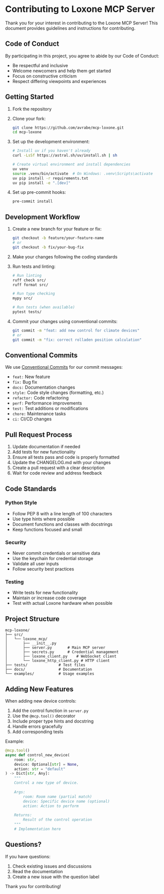 # Contributing to Loxone MCP Server

Thank you for your interest in contributing to the Loxone MCP Server! This document provides guidelines and instructions for contributing.

## Code of Conduct

By participating in this project, you agree to abide by our Code of Conduct:
- Be respectful and inclusive
- Welcome newcomers and help them get started
- Focus on constructive criticism
- Respect differing viewpoints and experiences

## Getting Started

1. Fork the repository
2. Clone your fork:
   ```bash
   git clone https://github.com/avrabe/mcp-loxone.git
   cd mcp-loxone
   ```

3. Set up the development environment:
   ```bash
   # Install uv if you haven't already
   curl -LsSf https://astral.sh/uv/install.sh | sh
   
   # Create virtual environment and install dependencies
   uv venv
   source .venv/bin/activate  # On Windows: .venv\Scripts\activate
   uv pip install -r requirements.txt
   uv pip install -e ".[dev]"
   ```

4. Set up pre-commit hooks:
   ```bash
   pre-commit install
   ```

## Development Workflow

1. Create a new branch for your feature or fix:
   ```bash
   git checkout -b feature/your-feature-name
   # or
   git checkout -b fix/your-bug-fix
   ```

2. Make your changes following the coding standards

3. Run tests and linting:
   ```bash
   # Run linting
   ruff check src/
   ruff format src/
   
   # Run type checking
   mypy src/
   
   # Run tests (when available)
   pytest tests/
   ```

4. Commit your changes using conventional commits:
   ```bash
   git commit -m "feat: add new control for climate devices"
   # or
   git commit -m "fix: correct rolladen position calculation"
   ```

## Conventional Commits

We use [Conventional Commits](https://www.conventionalcommits.org/) for our commit messages:

- `feat:` New feature
- `fix:` Bug fix
- `docs:` Documentation changes
- `style:` Code style changes (formatting, etc.)
- `refactor:` Code refactoring
- `perf:` Performance improvements
- `test:` Test additions or modifications
- `chore:` Maintenance tasks
- `ci:` CI/CD changes

## Pull Request Process

1. Update documentation if needed
2. Add tests for new functionality
3. Ensure all tests pass and code is properly formatted
4. Update the CHANGELOG.md with your changes
5. Create a pull request with a clear description
6. Wait for code review and address feedback

## Code Standards

### Python Style
- Follow PEP 8 with a line length of 100 characters
- Use type hints where possible
- Document functions and classes with docstrings
- Keep functions focused and small

### Security
- Never commit credentials or sensitive data
- Use the keychain for credential storage
- Validate all user inputs
- Follow security best practices

### Testing
- Write tests for new functionality
- Maintain or increase code coverage
- Test with actual Loxone hardware when possible

## Project Structure

```
mcp-loxone/
├── src/
│   └── loxone_mcp/
│       ├── __init__.py
│       ├── server.py       # Main MCP server
│       ├── secrets.py      # Credential management
│       ├── loxone_client.py    # WebSocket client
│       └── loxone_http_client.py # HTTP client
├── tests/              # Test files
├── docs/               # Documentation
└── examples/           # Usage examples
```

## Adding New Features

When adding new device controls:

1. Add the control function in `server.py`
2. Use the `@mcp.tool()` decorator
3. Include proper type hints and docstring
4. Handle errors gracefully
5. Add corresponding tests

Example:
```python
@mcp.tool()
async def control_new_device(
    room: str,
    device: Optional[str] = None,
    action: str = "default"
) -> Dict[str, Any]:
    """
    Control a new type of device.
    
    Args:
        room: Room name (partial match)
        device: Specific device name (optional)
        action: Action to perform
    
    Returns:
        Result of the control operation
    """
    # Implementation here
```

## Questions?

If you have questions:
1. Check existing issues and discussions
2. Read the documentation
3. Create a new issue with the question label

Thank you for contributing!
